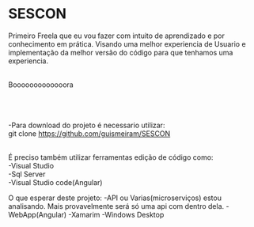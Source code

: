 # SESCON


Primeiro Freela que eu vou fazer com intuito de aprendizado e por conhecimento em prática. Visando uma melhor experiencia de Usuario e implementação da melhor versão do código para que tenhamos uma experiencia.<br><br>


Booooooooooooora<br><br><br><br>


-Para download do projeto é necessario utilizar:<br>
git clone https://github.com/guismeiram/SESCON<br><br>

É preciso também utilizar ferramentas edição de código como:<br>
  -Visual Studio<br>
  -Sql Server<br>
  -Visual Studio code(Angular)<br>
  
  
  O que esperar deste projeto:
    -API ou Varias(microserviços) estou analisando. Mais provavelmente será só uma api com dentro dela.
    -WebApp(Angular)
    -Xamarim
    -Windows Desktop
    
  

  
  
  
  
  
  

